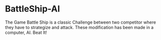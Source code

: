 # BattleShip-AI
The Game Battle Ship is a classic Challenge between two competitor where they have to strategize and attack. These modification has been made in a computer, AI. Beat It!
